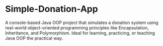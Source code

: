 # Simple-Donation-App
A console-based Java OOP project that simulates a donation system using real-world object-oriented programming principles like Encapsulation, Inheritance, and Polymorphism. Ideal for learning, practicing, or teaching Java OOP the practical way.
